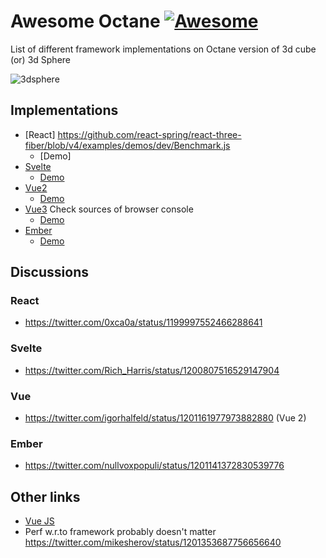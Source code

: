 # Awesome Octane [![Awesome](https://awesome.re/badge-flat.svg)](https://awesome.re)

List of different framework implementations on Octane version of 3d cube (or) 3d Sphere

![3dsphere](https://user-images.githubusercontent.com/1515160/69947918-b0534d80-1514-11ea-973f-30c698525ac6.gif)

## Implementations

- [React] https://github.com/react-spring/react-three-fiber/blob/v4/examples/demos/dev/Benchmark.js
  - [Demo]
- [Svelte](https://github.com/Rich-Harris/svelte-gl-boxes)
  - [Demo](https://svelte-gl-boxes.surge.sh/)
- [Vue2](https://github.com/IgorHalfeld/3d-sphere-vue)
  - [Demo](https://3d-sphere-vue.nklayman.now.sh/vue2.html)
- [Vue3](https://3d-sphere-vue.nklayman.now.sh/vue3.html) Check sources of browser console
  - [Demo](https://3d-sphere-vue.nklayman.now.sh/vue3.html)
- [Ember](https://github.com/NullVoxPopuli/ember-three-boxes-demo)
  - [Demo](https://nullvoxpopuli.github.io/ember-three-boxes-demo/)

## Discussions

### React

- https://twitter.com/0xca0a/status/1199997552466288641

### Svelte

- https://twitter.com/Rich_Harris/status/1200807516529147904

### Vue

- https://twitter.com/igorhalfeld/status/1201161977973882880 (Vue 2)

### Ember

- https://twitter.com/nullvoxpopuli/status/1201141372830539776

## Other links

- [Vue JS](https://3d-sphere-vue.nklayman.now.sh/)
- Perf w.r.to framework probably doesn't matter https://twitter.com/mikesherov/status/1201353687756656640
